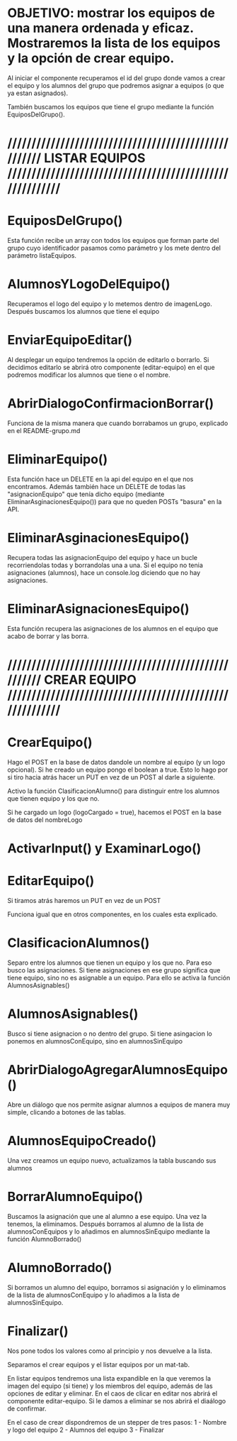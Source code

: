 # OBJETIVO: mostrar los equipos de una manera ordenada y eficaz. Mostraremos la lista de los equipos y la opción de crear equipo.


<!-- equipo.component.ts -->

Al iniciar el componente recuperamos el id del grupo donde vamos a crear el equipo y los alumnos del grupo que podremos asignar a equipos (o que ya estan asignados). 

También buscamos los equipos que tiene el grupo mediante la función EquiposDelGrupo().


# ///////////////////////////////////////////////////// LISTAR EQUIPOS /////////////////////////////////////////////////////////

# EquiposDelGrupo()

Esta función recibe un array con todos los equipos que forman parte del grupo cuyo identificador pasamos como parámetro y los mete dentro del parámetro listaEquipos.


# AlumnosYLogoDelEquipo()

Recuperamos el logo del equipo y lo metemos dentro de imagenLogo. Después buscamos los alumnos que tiene el equipo

# EnviarEquipoEditar()

Al desplegar un equipo tendremos la opción de editarlo o borrarlo. Si decidimos editarlo se abrirá otro componente (editar-equipo) en el que podremos modificar los alumnos que tiene o el nombre.


# AbrirDialogoConfirmacionBorrar()

Funciona de la misma manera que cuando borrabamos un grupo, explicado en el README-grupo.md

# EliminarEquipo()

Esta función hace un DELETE en la api del equipo en el que nos encontramos. Además también hace un DELETE de todas las "asignacionEquipo" que tenía dicho equipo (mediante EliminarAsginacionesEquipo()) para que no queden POSTs "basura" en la API.

# EliminarAsginacionesEquipo()

Recupera todas las asignacionEquipo del equipo y hace un bucle recorriendolas todas y borrandolas una a una. Si el equipo no tenia asignaciones (alumnos), hace un console.log diciendo que no hay asignaciones.

# EliminarAsignacionesEquipo()

Esta función recupera las asignaciones de los alumnos en el equipo que acabo de borrar y las borra.


# ///////////////////////////////////////////////////// CREAR EQUIPO /////////////////////////////////////////////////////////

# CrearEquipo()

Hago el POST en la base de datos dandole un nombre al equipo (y un logo opcional). Si he creado un equipo pongo el boolean a true. Esto lo hago por si tiro hacia atrás hacer un PUT en vez de un POST al darle a siguiente.

Activo la función ClasificacionAlumno() para distinguir entre los alumnos que tienen equipo y los que no.

Si he cargado un logo (logoCargado = true), hacemos el POST en la base de datos del nombreLogo

# ActivarInput() y ExaminarLogo()

# EditarEquipo()

Si tiramos atrás haremos un PUT en vez de un POST

Funciona igual que en otros componentes, en los cuales esta explicado.

# ClasificacionAlumnos()

Separo entre los alumnos que tienen un equipo y los que no. Para eso busco las asignaciones. Si tiene asignaciones en ese grupo significa que tiene equipo, sino no es asignable a un equipo. Para ello se activa la función AlumnosAsignables()

# AlumnosAsignables()

Busco si tiene asignacion o no dentro del grupo. Si tiene asingacion lo ponemos en alumnosConEquipo, sino en alumnosSinEquipo

# AbrirDialogoAgregarAlumnosEquipo()

Abre un diálogo que nos permite asignar alumnos a equipos de manera muy simple, clicando a botones de las tablas.

# AlumnosEquipoCreado()

Una vez creamos un equipo nuevo, actualizamos la tabla buscando sus alumnos


# BorrarAlumnoEquipo()

Buscamos la asignación que une al alumno a ese equipo. Una vez la tenemos, la eliminamos. Después borramos al alumno de la lista de alumnosConEquipos y lo añadimos en alumnosSinEquipo mediante la función AlumnoBorrado()

# AlumnoBorrado()

Si borramos un alumno del equipo, borramos si asignación y lo eliminamos de la lista de alumnosConEquipo y lo añadimos a la lista de alumnosSinEquipo.


# Finalizar()

Nos pone todos los valores como al principio y nos devuelve a la lista.

<!-- equipo.component.html -->

Separamos el crear equipos y el listar equipos por un mat-tab. 

En listar equipos tendremos una lista expandible en la que veremos la imagen del equipo (si tiene) y los miembros del equipo, además de las opciones de editar y eliminar. En el caos de clicar en editar nos abrirá el componente editar-equipo. Si le damos a eliminar se nos abrirá el diaálogo de confirmar.

En el caso de crear dispondremos de un stepper de tres pasos:
  1 - Nombre y logo del equipo
  2 - Alumnos del equipo
  3 - Finalizar


